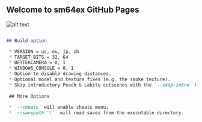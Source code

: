 ## Welcome to sm64ex GitHub Pages

![alt text](https://images8.alphacoders.com/821/821497.png)
```markdown

## Build option

 * VERSION = us, eu, jp, sh
 * TARGET_BITS = 32, 64
 * BETTERCAMERA = 0, 1
 * WINDOWS_CONSOLE = 0, 1
 * Option to disable drawing distances.
 * Optional model and texture fixes (e.g. the smoke texture).
 * Skip introductory Peach & Lakitu cutscenes with the `--skip-intro` CLI option
 
 ## More Options
 
 * `--cheats` will enable cheats menu.
 * `--savepath '!'` will read saves from the executable directory.

```
